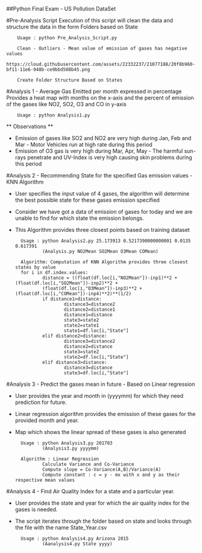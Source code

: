 ##Python Final Exam - US Pollution DataSet

#Pre-Analysis Script
Execution of this script will clean the data and structure the data in the form Folders based on State

        Usage : python Pre_Analysis_Script.py
        
        Clean - Outliers - Mean value of emission of gases has negative values
        https://cloud.githubusercontent.com/assets/22332237/21077188/20f8b960-bf11-11e6-948b-ce9bbd508b45.png
        
        Create Folder Structure Based on States
        

#Analysis 1 - Average Gas Emitted per month expressed in percentage
Provides a heat map with months on the x-axis and the percent of emission of the gases like NO2, SO2, O3 and CO in y-axis
        
        Usage : python Analysis1.py

** Observations **        
* Emission of gases like SO2 and NO2 are very high during Jan, Feb and Mar - Motor Vehicles run at high rate during this period
* Emission of O3 gas is very high during Mar, Apr, May - The harmful sun-rays penetrate and UV-Index is very high causing skin problems during this period
        

#Analysis 2 - Recommending State for the specified Gas emission values - KNN Algorithm
* User specifies the input value of 4 gases, the algorithm will determine the best possible state for these gases emission specified
* Consider we have got a data of emission of gases for today and we are unable to find for which state the emission belongs.
* This Algorithm provides three closest points based on training dataset
        
        Usage : python Analysis2.py 25.173913 0.5217390000000001 0.0135 0.617391
                (Analysis.py NO2Mean SO2Mean O3Mean COMean)

        Algorithm: Computation of KNN Algorithm provides three closest states by value
        for i in df.index.values:
                distance = ((float(df.loc[i,"NO2Mean"])-inp1)**2 + (float(df.loc[i,"SO2Mean"])-inp2)**2 + 
                (float(df.loc[i,"O3Mean"])-inp3)**2 + (float(df.loc[i,"COMean"])-inp4)**2)**(1/2)
                if distance1>distance:
                        distance3=distance2
                        distance2=distance1
                        distance1=distance
                        state3=state2
                        state2=state1
                        state1=df.loc[i,"State"]
                elif distance2>distance:
                        distance3=distance2
                        distance2=distance
                        state3=state2
                        state2=df.loc[i,"State"]
                elif distance3>distance:
                        distance3=distance
                        state3=df.loc[i,"State"]

#Analysis 3 - Predict the gases mean in future - Based on Linear regression
* User provides the year and month in (yyyymm) for which they need prediction for future.
* Linear regression algorithm provides the emission of these gases for the provided month and year. 
* Map which shows the linear spread of these gases is also generated
        
        Usage : python Analysis3.py 201703
                (Analysis3.py yyyymm)
                
        Algorithm : Linear Regression
                Calculate Variance and Co-Variance
                Compute slope = Co-Variance(A,B)/Variance(A)
                Compute constant : c = y - mx with x and y as their respective mean values

#Analysis 4 - Find Air Quality Index for a state and a particular year. 
* User provides the state and year for which the air quality index for the gases is needed. 
* The script iterates through the folder based on state and looks through the file with the name State_Year.csv
        
        Usage : python Analysis4.py Arizona 2015
                (Aanalysis4.py State yyyy)
